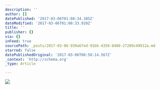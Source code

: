 ```yaml
---
description: ''
author: []
datePublished: '2017-03-06T01:08:34.385Z'
dateModified: '2017-03-06T01:08:33.920Z'
title: ''
publisher: {}
via: {}
inFeed: true
sourcePath: _posts/2017-03-06-939a67ed-91bb-4358-8480-27289c49912a.md
starred: false
datePublishedOriginal: '2017-03-06T00:58:14.567Z'
_context: 'http://schema.org'
_type: Article

---
```

![](https://the-grid-user-content.s3-us-west-2.amazonaws.com/7f3a432b-10c3-4050-a3ec-2b7055f63327.jpg)